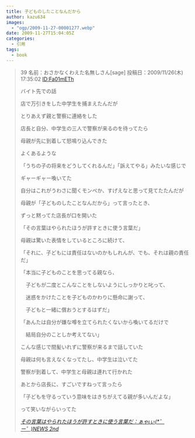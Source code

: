 ```yaml
---
title: 子どものしたことなんだから
author: kazu634
images:
  - "ogp/2009-11-27-00001277.webp"
date: 2009-11-27T15:04:05Z
categories:
  - 引用
tags:
  - book
---
```

<div class="section">
<blockquote title="Blogger Alliance | 404 Not Found" cite="http://ayacnews2nd.com/archives/51416176.html">
<p>
      39 名前：おさかなくわえた名無しさん[sage] 投稿日：2009/11/26(木) 17:35:02 <a href="http://d.hatena.ne.jp/Fa01mETh/" onclick="__gaTracker('send', 'event', 'outbound-article', 'http://d.hatena.ne.jp/Fa01mETh/', 'ID:Fa01mETh');">ID:Fa01mETh</a>
</p>

<p>
      バイト先での話
</p>

<p>
      店で万引きをした中学生を捕まえたんだが
</p>

<p>
      とりあえず親と警察に連絡をした
</p>

<p>
      店長と自分、中学生の三人で警察が来るのを待ってたら
</p>

<p>
      母親が先に到着して怒鳴り込んできた
</p>

<p>
      よくあるような
</p>

<p>
      「うちの子の将来をどうしてくれるんだ」「訴えてやる」みたいな感じで
</p>

<p>
      ギャーギャー喚いてた
</p>

<p>
      自分はこれがうわさに聞くモンペか、すげえなと思って見てたたんだが
</p>

<p>
      母親が「子どものしたことなんだから」って言ったとき、
</p>

<p>
      ずっと黙ってた店長が口を開いた
</p>

<p>
</p>

<p>
      「その言葉はやられたほうが許すときに使う言葉だ」
</p>

<p>
</p>

<p>
      母親は驚いた表情をしているところに続けて、
</p>

<p>
      「それに、子どもには責任はないのかもしれんが、でも、それは親の責任だ」
</p>

<p>
      「本当に子どものことを思ってる親なら、
</p>

<p>
      　子どもが二度とこんなことをしないようにしっかりと叱って、
</p>

<p>
      　迷惑をかけたことを子どものかわりに懸命に謝って、
</p>

<p>
      　子どもと一緒に償おうとするはずだ」
</p>

<p>
      「あんたは自分が嫌な噂を立てられたくないから喚いてるだけで
</p>

<p>
      　結局自分のことしか考えてない」
</p>

<p>
</p>

<p>
</p>

<p>
      こんな感じで間髪いれずに警察が来るまで話していた
</p>

<p>
      母親は何も言えなくなってたし、中学生は泣いてた
</p>

<p>
      警察が到着して、中学生と母親は連れて行かれた
</p>

<p>
</p>

<p>
      あとから店長に、すごいですねって言ったら
</p>

<p>
      「子どもを守るっていう意味をはきちがえてる親が多いんだよな」
</p>

<p>
      って笑いながらいってた
</p>

<p>
<cite><a href="http://ayacnews2nd.com/archives/51416176.html" onclick="__gaTracker('send', 'event', 'outbound-article', 'http://ayacnews2nd.com/archives/51416176.html', 'その言葉はやられたほうが許すときに使う言葉だ：ぁゃιぃ(*゜ー゜)NEWS 2nd');" target="_blank">その言葉はやられたほうが許すときに使う言葉だ：ぁゃιぃ(*゜ー゜)NEWS 2nd</a></cite>
</p>
</blockquote>
</div>
